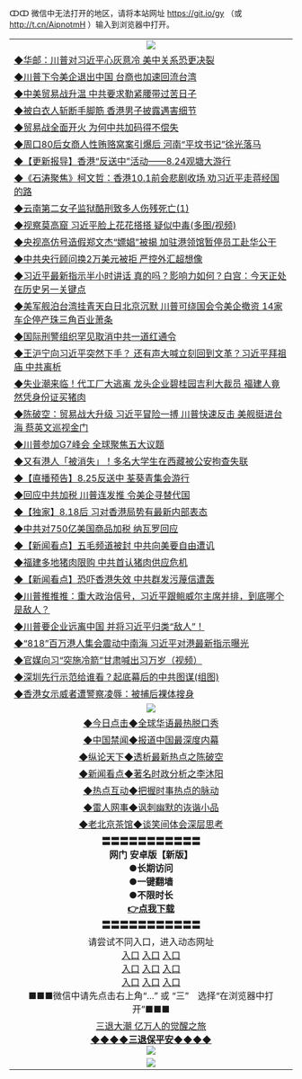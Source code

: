 ↀↀ 微信中无法打开的地区，请将本站网址 https://git.io/gy （或 http://t.cn/AipnotmH ）输入到浏览器中打开。 

<table>
   <tr>
    <td align=center><img src="https://github.com/gyhhx/image-upload/blob/master/20190822-2.jpg" /></td>
  </tr>
   <tr>
<td align=left>
<a href="https://g9v8t8z4.stackpathcdn.com/oo.aspx?name=http://www.epochtimes.com/gb/19/8/24/n11475065.htm&key=tvurxxlgoqbampcg&from=gy">◆华邮：川普对习近平心灰意冷 美中关系恐更决裂</a><br/></td>
  </tr>
  <tr>
<td align=left>
<a href="https://g9v8t8z4.stackpathcdn.com/oo.aspx?name=http://www.epochtimes.com/gb/19/8/24/n11474946.htm&key=tvurxxlgoqbampcg&from=gy">◆川普下令美企退出中国 台商也加速回流台湾</a><br/></td>
 </tr>
  <tr>
<td align=left>
<a href="https://g9v8t8z4.stackpathcdn.com/oo.aspx?name=c1066844&key=tvurxxlgoqbampcg&from=gy">◆中美贸易战升温 中共要求勒紧腰带过苦日子</a><br/></td>
 </tr>
   <tr>
<td align=left>
<a href="https://g9v8t8z4.stackpathcdn.com/oo.aspx?name=c1066749&key=tvurxxlgoqbampcg&from=gy">◆被白衣人斩断手脚筋 香港男子披露遇害细节</a><br/></td>
   </tr> 
  <tr>
<td align=left>
<a href="https://g9v8t8z4.stackpathcdn.com/oo.aspx?name=c1066591&key=tvurxxlgoqbampcg&from=gy">◆贸易战全面开火 为何中共加码得不偿失</a><br/></td>
  </tr> 
 <tr>
<td align=left>
<a href="https://g9v8t8z4.stackpathcdn.com/oo.aspx?name=c1066794&key=tvurxxlgoqbampcg&from=gy">◆周口80后女商人性贿赂窝案引爆后 河南“平坟书记”徐光落马</a><br/>
</td>
   </tr>
 <tr>
<td align=left>
<a href="https://g9v8t8z4.stackpathcdn.com/oo.aspx?name=http://www.soundofhope.org/gb/2019/08/23/n3128615.html&key=tvurxxlgoqbampcg&from=gy">◆【更新报导】香港“反送中”活动——8.24观塘大游行</a><br/></td>
  </tr>
  <tr>
<td align=left>
<a href="https://g9v8t8z4.stackpathcdn.com/oo.aspx?name=c816850_43_2&key=tvurxxlgoqbampcg&from=gy">◆《石涛聚焦》柯文哲：香港10.1前会悲剧收场 劝习近平走蒋经国的路</a><br/></td>
 </tr>
   <tr>
<td align=left>
<a href="https://g9v8t8z4.stackpathcdn.com/oo.aspx?name=c1066801&key=tvurxxlgoqbampcg&from=gy">◆云南第二女子监狱酷刑致多人伤残死亡(1)</a><br/></td>
   </tr>
 <tr>
<td align=left>
<a href="https://g9v8t8z4.stackpathcdn.com/oo.aspx?name=https://www.renminbao.com/rmb/articles/2019/8/23/69571.html&key=tvurxxlgoqbampcg&from=gy">◆视察莫高窟 习近平脸上花花搭搭 疑似中毒(多图/视频)</a><br/></td>
  </tr>
  <tr>
<td align=left>
<a href="https://g9v8t8z4.stackpathcdn.com/oo.aspx?name=http://www.ntdtv.com/gb/2019/08/24/a102650551.html&key=tvurxxlgoqbampcg&from=gy">◆央视高仿号造假郑文杰“嫖娼”被揭 加驻港领馆暂停员工赴华公干</a><br/></td>
 </tr>
  <tr>
<td align=left>
<a href="https://g9v8t8z4.stackpathcdn.com/oo.aspx?name=c1066763&key=tvurxxlgoqbampcg&from=gy">◆中共央行顾问换2万美元被拒 严控外汇超想像</a><br/></td>
 </tr>
   <tr>
<td align=left>
<a href="https://g9v8t8z4.stackpathcdn.com/oo.aspx?name=c1066799&key=tvurxxlgoqbampcg&from=gy">◆习近平最新指示半小时讲话 真的吗？影响力如何？白宫：今天正处在历史另一关键点</a><br/></td>
   </tr> 
  <tr>
<td align=left>
<a href="https://g9v8t8z4.stackpathcdn.com/oo.aspx?name=c1066804&key=tvurxxlgoqbampcg&from=gy">◆美军舰泊台湾挂青天白日北京沉默 川普可绕国会令美企撤资 14家车企停产珠三角百业萧条</a><br/></td>
  </tr> 
 <tr>
<td align=left>
<a href="https://g9v8t8z4.stackpathcdn.com/oo.aspx?name=c1066805&key=tvurxxlgoqbampcg&from=gy">◆国际刑警组织罕见取消中共一道红通令</a><br/>
</td>
   </tr>
 <tr>
<td align=left>
<a href="https://g9v8t8z4.stackpathcdn.com/oo.aspx?name=c1066753&key=tvurxxlgoqbampcg&from=gy">◆王沪宁向习近平突然下手？ 还有声大喊立刻回到文革？习近平拜祖庙 中共离析</a><br/>
</td>
   </tr>
 <tr>
<td align=left>
<a href="https://g9v8t8z4.stackpathcdn.com/oo.aspx?name=c1066800&key=tvurxxlgoqbampcg&from=gy">◆失业潮来临！代工厂大逃离 龙头企业碧桂园吉利大裁员 福建人竟然凭身份证买猪肉</a><br/></td>
  </tr>
  <tr>
<td align=left>
<a href="https://g9v8t8z4.stackpathcdn.com/oo.aspx?name=c1066815&key=tvurxxlgoqbampcg&from=gy">◆陈破空：贸易战大升级 习近平冒险一搏 川普快速反击 美舰挺进台海 蔡英文巡视金门</a><br/></td>
 </tr>
   <tr>
<td align=left>
<a href="https://g9v8t8z4.stackpathcdn.com/oo.aspx?name=c1066838&key=tvurxxlgoqbampcg&from=gy">◆川普参加G7峰会 全球聚焦五大议题</a><br/>
</td>
   </tr>
 <tr>
<td align=left>
<a href="https://g9v8t8z4.stackpathcdn.com/oo.aspx?name=c1066837&key=tvurxxlgoqbampcg&from=gy">◆又有港人「被消失」！多名大学生在西藏被公安拘查失联</a><br/>
</td>
</tr> 
<tr>
<td align=left>
<a href="https://g9v8t8z4.stackpathcdn.com/oo.aspx?name=c1066843&key=tvurxxlgoqbampcg&from=gy">◆【直播预告】8.25反送中 荃葵青集会游行</a><br/>
</td>       
</tr> 

   <tr>
<td align=left>
<a href="https://g9v8t8z4.stackpathcdn.com/oo.aspx?name=c1066510&key=tvurxxlgoqbampcg&from=gy">◆回应中共加税 川普连发推 令美企寻替代国</a><br/></td>
  </tr>
  <tr>
<td align=left>
<a href="https://g9v8t8z4.stackpathcdn.com/oo.aspx?name=https://www.epochtimes.com/gb/19/8/23/n11471684.htm&key=tvurxxlgoqbampcg&from=gy">◆【独家】8.18后 习对香港局势有最新内部表态</a><br/></td>
 </tr>
  <tr>
<td align=left>
<a href="https://g9v8t8z4.stackpathcdn.com/oo.aspx?name=c1066483&key=tvurxxlgoqbampcg&from=gy">◆中共对750亿美国商品加税 纳瓦罗回应</a><br/></td>
 </tr>
   <tr>
<td align=left>
<a href="https://g9v8t8z4.stackpathcdn.com/oo.aspx?name=c1066522&key=tvurxxlgoqbampcg&from=gy">◆【新闻看点】五毛频道被封 中共向美要自由遭讥</a><br/></td>
   </tr> 
  <tr>
<td align=left>
<a href="https://g9v8t8z4.stackpathcdn.com/oo.aspx?name=c1066512&key=tvurxxlgoqbampcg&from=gy">◆福建多地猪肉限购 中共首认猪肉供应危机</a><br/></td>
  </tr> 
 <tr>
<td align=left>
<a href="https://g9v8t8z4.stackpathcdn.com/oo.aspx?name=c1066521&key=tvurxxlgoqbampcg&from=gy">◆【新闻看点】恐吓香港失效 中共群发污蔑信遭轰</a><br/>
</td>
   </tr>
 <tr>
<td align=left>
<a href="https://g9v8t8z4.stackpathcdn.com/oo.aspx?name=http://www.soundofhope.org/gb/2019/08/23/n3128267.html&key=tvurxxlgoqbampcg&from=gy">◆川普推推推：重大政治信号，习近平跟鲍威尔主席并排，到底哪个是敌人？</a><br/></td>
  </tr>
  <tr>
<td align=left>
<a href="https://g9v8t8z4.stackpathcdn.com/oo.aspx?name=http://www.soundofhope.org/gb/2019/08/23/n3127694.html&key=tvurxxlgoqbampcg&from=gy">◆川普要企业远离中国 并将习近平归类“敌人”！</a><br/></td>
 </tr>
   <tr>
<td align=left>
<a href="https://g9v8t8z4.stackpathcdn.com/oo.aspx?name=http://www.soundofhope.org/gb/2019/08/23/n3128378.html&key=tvurxxlgoqbampcg&from=gy">◆“818”百万港人集会震动中南海 习近平对港最新指示曝光</a><br/>
</td>
   </tr>
 <tr>
<td align=left>
<a href="https://g9v8t8z4.stackpathcdn.com/oo.aspx?name=http://www.ntdtv.com/gb/2019/08/24/a102650487.html&key=tvurxxlgoqbampcg&from=gy">◆官媒向习“突施冷箭”甘肃喊出习万岁（视频）</a><br/></td>
  </tr>
  <tr>
<td align=left>
<a href="https://g9v8t8z4.stackpathcdn.com/oo.aspx?name=http://www.secretchina.com/news/gb/2019/08/23/904598.html&key=tvurxxlgoqbampcg&from=gy">◆深圳先行示范给谁看？起底幕后的中共图谋(组图)</a><br/></td>
 </tr>
  <tr>
<td align=left>
<a href="https://g9v8t8z4.stackpathcdn.com/oo.aspx?name=c1066426&key=tvurxxlgoqbampcg&from=gy">◆香港女示威者遭警察凌辱：被捕后裸体搜身</a><br/></td>
 </tr>
   <tr>
    <td align=center><img src="https://github.com/gyhhx/image-upload/blob/master/ogate-c.JPG" /></td>
  </tr>
   <tr>
   <td align=center> 
<a href="https://xvery.li/oo.aspx?name=c816850&key=lvvdiyawanfwimxk&from=gy&tag=9877">◆今日点击◆全球华语最热脱口秀</a><br/>
    </td>
  </tr>
  <tr>
  <td align=center>
<a href="https://xvery.li/oo.aspx?name=c816860&key=lvvdiyawanfwimxk&from=gy&tag=99733110">◆中国禁闻◆报道中国最深度内幕</a><br/>
   </tr>
  <tr>
     <td align=center>
<a href="https://xvery.li/oo.aspx?name=c816855&key=lvvdiyawanfwimxk&from=gy&tag=997110">◆纵论天下◆透析最新热点之陈破空</a><br/>
   </tr>
   <tr>
      <td align=center>
<a href="https://xvery.li/oo.aspx?name=c838308&key=lvvdiyawanfwimxk&from=gy&tag=9973110">◆新闻看点◆著名时政分析之李沐阳</a><br/>
   </tr>
   <tr>
     <td align=center>
<a href="https://xvery.li/oo.aspx?name=c816852&key=lvvdiyawanfwimxk&from=gy&tag=9733110">◆热点互动◆把握时事热点的脉动</a><br/>
   </tr>
   <tr>
      <td align=center>
<a href="https://xvery.li/oo.aspx?name=c816694&key=lvvdiyawanfwimxk&from=gy&tag=93310">◆雷人网事◆讽刺幽默的诙谐小品</a><br/>
   </tr>
   <tr>
    <td align=center>
<a href="https://xvery.li/oo.aspx?name=c816650&key=lvvdiyawanfwimxk&from=gy&tag=9973110">◆老北京茶馆◆谈笑间体会深层思考</a><br/>
   </tr>
  <tr>
    <td align=center>
 <b>〓〓〓〓〓〓〓〓〓〓〓<br/>网门 安卓版【新版】<br/> ●长期访问<br/> ●一键翻墙<br/>  ●不限时长<br/> 
 <a href="https://share.weiyun.com/5RqCKCe">👉<b>点我下载</a><br/>〓〓〓〓〓〓〓〓〓〓〓<br/>
    </td>
    </tr>
   <tr>
    <td align=center>请尝试不同入口，进入动态网址<br/>
      <a href="https://s3.us-east-2.amazonaws.com/ogateo/show.htm">入口</a>
      <a href="https://s3.ca-central-1.amazonaws.com/ogatec/show.htm">入口</a>
      <a href="https://s3.ap-southeast-2.amazonaws.com/ogatey/show.htm">入口</a><br/>
      <a href="https://s3.ap-northeast-2.amazonaws.com/ogates/show.htm">入口</a>
      <a href="https://s3.eu-central-1.amazonaws.com/ogatef/show.htm">入口</a>
      <a href="https://s3.ap-south-1.amazonaws.com/ogatem/show.htm">入口</a><br/>
      <a href="https://s3-us-west-1.amazonaws.com/ogaten/show.htm">入口</a>
      <a href="https://s3.eu-west-2.amazonaws.com/ogatel/show.htm">入口</a>
      <a href="https://s3.ap-northeast-1.amazonaws.com/ogatet/show.htm">入口</a><br/>
      ■■■微信中请先点击右上角“...” 或 “三”　选择“在浏览器中打开”■■■<b><br/>
    </td>
  </tr>
  <tr>  
  <td align=center>
  <a href="http://ctbtfdoocixoa.global.ssl.fastly.net/oo.aspx?name=c894205&key=ofejcfaxcltk&from=gy&tag=9973110">三退大潮 亿万人的觉醒之旅</a><br/>
      <a href="http://ctbtfdoocixoa.global.ssl.fastly.net/oo.aspx?name=ogQuit.aspx&key=ofejcfaxcltk&from=gy"><b>◆◆◆◆三退保平安◆◆◆◆<br/></a>
      <img src="https://github.com/gyhhx/image-upload/blob/master/3t.jpg" /><br/>
      </td>
  </tr>
   <tr>
    <td align=center><img src="https://raw.githubusercontent.com/oGate2/Up/master/oGate_640.jpg"/></td>
  </tr>
</table>




